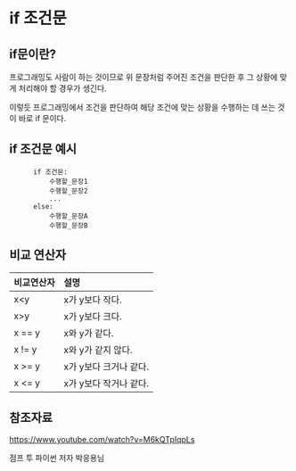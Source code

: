 if 조건문
===

if문이란?
---

 프로그래밍도 사람이 하는 것이므로 위 문장처럼 주어진 조건을 판단한 후 그 상황에 맞게 처리해야 할 경우가 생긴다. 
 
 이렇듯 프로그래밍에서 조건을 판단하여 해당 조건에 맞는 상황을 수행하는 데 쓰는 것이 바로 if 문이다.

if 조건문 예시
---

          if 조건문:
              수행할_문장1
              수행할_문장2
              ...
          else:
              수행할_문장A
              수행할_문장B



비교 연산자
---


|비교연산자|설명|
|:---|:---|
|x<y|x가 y보다 작다.|
|x>y|x가 y보다 크다.|
|x == y|x와 y가 같다.|
|x != y|x와 y가 같지 않다.|
|x >= y|x가 y보다 크거나 같다.|
|x <= y|x가 y보다 작거나 같다.|




참조자료
----


https://www.youtube.com/watch?v=M6kQTpIqpLs

점프 투 파이썬 저자 박응용님
